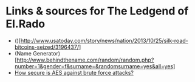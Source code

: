 # Links & sources for The Ledgend of El.Rado

* ()[http://www.usatoday.com/story/news/nation/2013/10/25/silk-road-bitcoins-seized/3196437/]
* (Name Generator)[http://www.behindthename.com/random/random.php?number=1&gender=f&surname=&randomsurname=yes&all=yes]
* [How secure is AES against brute force attacks?](http://www.eetimes.com/document.asp?doc_id=1279619) 

